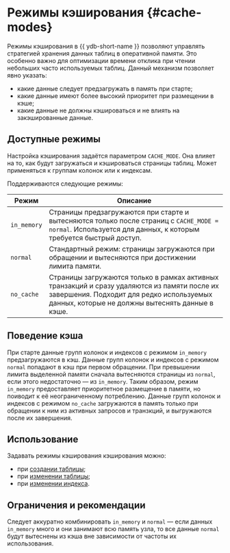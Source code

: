 # Режимы кэширования {#cache-modes}

Режимы кэширования в {{ ydb-short-name }} позволяют управлять стратегией хранения данных таблиц в оперативной памяти. Это особенно важно для оптимизации времени отклика при чтении небольших часто используемых таблиц. Данный механизм позволяет явно указать:

* какие данные следует предзагружать в память при старте;
* какие данные имеют более высокий приоритет при размещении в кэше;
* какие данные не должны кэшироваться и не влиять на закэшированные данные.

## Доступные режимы

Настройка кэширования задаётся параметром `CACHE_MODE`. Она влияет на то, как будут загружаться и кэшироваться страницы таблиц. Может применяться к группам колонок или к индексам.

Поддерживаются следующие режимы:

| Режим       | Описание |
|-------------|----------|
| `in_memory` | Страницы предзагружаются при старте и вытесняются только после страниц с `CACHE_MODE = normal`. Используется для данных, к которым требуется быстрый доступ. |
| `normal`    | Стандартный режим: страницы загружаются при обращении и вытесняются при достижении лимита памяти. |
| `no_cache`  | Страницы загружаются только в рамках активных транзакций и сразу удаляются из памяти после их завершения. Подходит для редко используемых данных, которые не должны вытеснять данные в кэше. |

## Поведение кэша

При старте данные групп колонок и индексов с режимом  `in_memory` предзагружаются в кэш. Данные групп колонок и индексов с режимом `normal` попадают в кэш при первом обращении. При превышении лимита выделенной памяти сначала вытесняются страницы из `normal`, если этого недостаточно — из `in_memory`. Таким образом, режим `in_memory` предоставляет приоритетное размещение в памяти, но поиводит к её неограниченному потреблению. Данные групп колонок и индексов с режимом `no_cache` загружаются в память только при обращении к ним из активных запросов и транзкций, и выгружаются после их завершения. 

## Использование

Задавать режимы кэширования кэширования можно:

* при [создании таблицы](../yql/reference/syntax/create_table/family.md);
* при [изменении таблицы](../yql/reference/syntax/alter_table/family.md);
* при [изменении индекса](../yql/reference/syntax/alter_table/indexes.md).

## Ограничения и рекомендации

Следует аккуратно комбинировать `in_memory` и `normal` — если данных `in_memory` много и они занимают всю память узла, то все данные `normal` будут вытеснены из кэша вне зависимости от частоты их использования.
